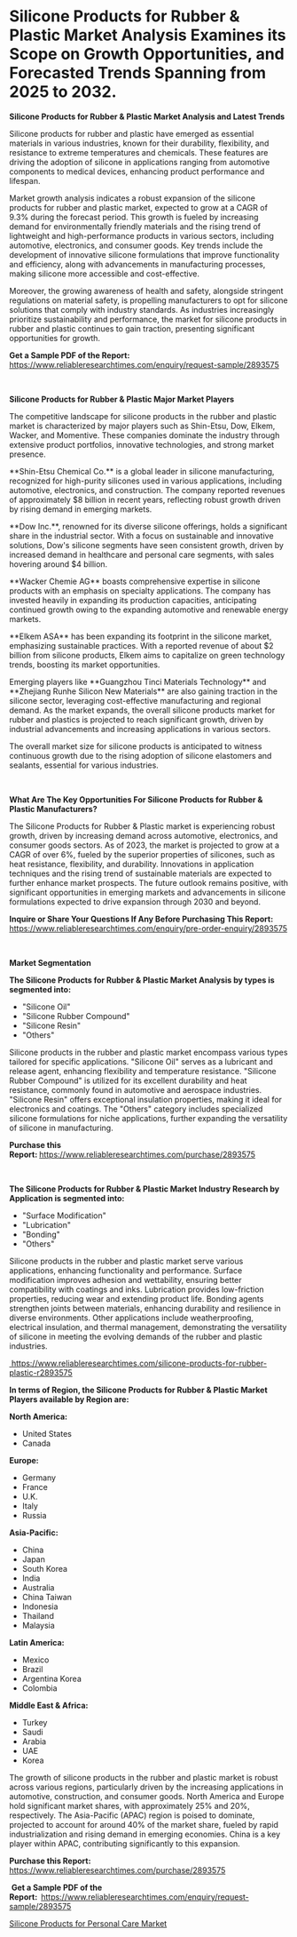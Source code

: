 <p><h1>Silicone Products for Rubber & Plastic Market Analysis Examines its Scope on Growth Opportunities, and Forecasted Trends Spanning from 2025 to 2032.</h1></p><p><strong>Silicone Products for Rubber & Plastic Market Analysis and Latest Trends</strong></p>
<p><p>Silicone products for rubber and plastic have emerged as essential materials in various industries, known for their durability, flexibility, and resistance to extreme temperatures and chemicals. These features are driving the adoption of silicone in applications ranging from automotive components to medical devices, enhancing product performance and lifespan.</p><p>Market growth analysis indicates a robust expansion of the silicone products for rubber and plastic market, expected to grow at a CAGR of 9.3% during the forecast period. This growth is fueled by increasing demand for environmentally friendly materials and the rising trend of lightweight and high-performance products in various sectors, including automotive, electronics, and consumer goods. Key trends include the development of innovative silicone formulations that improve functionality and efficiency, along with advancements in manufacturing processes, making silicone more accessible and cost-effective.</p><p>Moreover, the growing awareness of health and safety, alongside stringent regulations on material safety, is propelling manufacturers to opt for silicone solutions that comply with industry standards. As industries increasingly prioritize sustainability and performance, the market for silicone products in rubber and plastic continues to gain traction, presenting significant opportunities for growth.</p></p>
<p><strong>Get a Sample PDF of the Report:&nbsp;</strong> <a href="https://www.reliableresearchtimes.com/enquiry/request-sample/2893575?utm_campaign=2007&utm_medium=2&utm_source=Github&utm_content=ia&utm_term=15032025&utm_id=silicone-products-for-rubber-plastic">https://www.reliableresearchtimes.com/enquiry/request-sample/2893575</a></p>
<p>&nbsp;</p>
<p><strong>Silicone Products for Rubber & Plastic Major Market Players</strong></p>
<p><p>The competitive landscape for silicone products in the rubber and plastic market is characterized by major players such as Shin-Etsu, Dow, Elkem, Wacker, and Momentive. These companies dominate the industry through extensive product portfolios, innovative technologies, and strong market presence.</p><p>**Shin-Etsu Chemical Co.** is a global leader in silicone manufacturing, recognized for high-purity silicones used in various applications, including automotive, electronics, and construction. The company reported revenues of approximately $8 billion in recent years, reflecting robust growth driven by rising demand in emerging markets.</p><p>**Dow Inc.**, renowned for its diverse silicone offerings, holds a significant share in the industrial sector. With a focus on sustainable and innovative solutions, Dow's silicone segments have seen consistent growth, driven by increased demand in healthcare and personal care segments, with sales hovering around $4 billion.</p><p>**Wacker Chemie AG** boasts comprehensive expertise in silicone products with an emphasis on specialty applications. The company has invested heavily in expanding its production capacities, anticipating continued growth owing to the expanding automotive and renewable energy markets.</p><p>**Elkem ASA** has been expanding its footprint in the silicone market, emphasizing sustainable practices. With a reported revenue of about $2 billion from silicone products, Elkem aims to capitalize on green technology trends, boosting its market opportunities.</p><p>Emerging players like **Guangzhou Tinci Materials Technology** and **Zhejiang Runhe Silicon New Materials** are also gaining traction in the silicone sector, leveraging cost-effective manufacturing and regional demand. As the market expands, the overall silicone products market for rubber and plastics is projected to reach significant growth, driven by industrial advancements and increasing applications in various sectors. </p><p>The overall market size for silicone products is anticipated to witness continuous growth due to the rising adoption of silicone elastomers and sealants, essential for various industries.</p></p>
<p>&nbsp;</p>
<p><strong>What Are The Key Opportunities For Silicone Products for Rubber & Plastic Manufacturers?</strong></p>
<p><p>The Silicone Products for Rubber & Plastic market is experiencing robust growth, driven by increasing demand across automotive, electronics, and consumer goods sectors. As of 2023, the market is projected to grow at a CAGR of over 6%, fueled by the superior properties of silicones, such as heat resistance, flexibility, and durability. Innovations in application techniques and the rising trend of sustainable materials are expected to further enhance market prospects. The future outlook remains positive, with significant opportunities in emerging markets and advancements in silicone formulations expected to drive expansion through 2030 and beyond.</p></p>
<p><strong>Inquire or Share Your Questions If Any Before Purchasing This Report:</strong> <a href="https://www.reliableresearchtimes.com/enquiry/pre-order-enquiry/2893575?utm_campaign=2007&utm_medium=2&utm_source=Github&utm_content=ia&utm_term=15032025&utm_id=silicone-products-for-rubber-plastic">https://www.reliableresearchtimes.com/enquiry/pre-order-enquiry/2893575</a></p>
<p>&nbsp;</p>
<p><strong>Market Segmentation</strong></p>
<p><strong>The Silicone Products for Rubber & Plastic Market Analysis by types is segmented into:</strong></p>
<p><ul><li>"Silicone Oil"</li><li>"Silicone Rubber Compound"</li><li>"Silicone Resin"</li><li>"Others"</li></ul></p>
<p><p>Silicone products in the rubber and plastic market encompass various types tailored for specific applications. "Silicone Oil" serves as a lubricant and release agent, enhancing flexibility and temperature resistance. "Silicone Rubber Compound" is utilized for its excellent durability and heat resistance, commonly found in automotive and aerospace industries. "Silicone Resin" offers exceptional insulation properties, making it ideal for electronics and coatings. The "Others" category includes specialized silicone formulations for niche applications, further expanding the versatility of silicone in manufacturing.</p></p>
<p><strong>Purchase this Report:&nbsp;</strong><a href="https://www.reliableresearchtimes.com/purchase/2893575?utm_campaign=2007&utm_medium=2&utm_source=Github&utm_content=ia&utm_term=15032025&utm_id=silicone-products-for-rubber-plastic">https://www.reliableresearchtimes.com/purchase/2893575</a></p>
<p>&nbsp;</p>
<p><strong>The Silicone Products for Rubber & Plastic Market Industry Research by Application is segmented into:</strong></p>
<p><ul><li>"Surface Modification"</li><li>"Lubrication"</li><li>"Bonding"</li><li>"Others"</li></ul></p>
<p><p>Silicone products in the rubber and plastic market serve various applications, enhancing functionality and performance. Surface modification improves adhesion and wettability, ensuring better compatibility with coatings and inks. Lubrication provides low-friction properties, reducing wear and extending product life. Bonding agents strengthen joints between materials, enhancing durability and resilience in diverse environments. Other applications include weatherproofing, electrical insulation, and thermal management, demonstrating the versatility of silicone in meeting the evolving demands of the rubber and plastic industries.</p></p>
<p><a href="https://www.reliableresearchtimes.com/silicone-products-for-rubber-plastic-r2893575?utm_campaign=2007&utm_medium=2&utm_source=Github&utm_content=ia&utm_term=15032025&utm_id=silicone-products-for-rubber-plastic">&nbsp;https://www.reliableresearchtimes.com/silicone-products-for-rubber-plastic-r2893575</a></p>
<p><strong>In terms of Region, the Silicone Products for Rubber & Plastic Market Players available by Region are:</strong></p>
<p>
    <p> <strong> North America: </strong>
        <ul>
            <li>United States</li>
            <li>Canada</li>
        </ul>
        </p> 
    <p> <strong> Europe: </strong>
        <ul>
            <li>Germany</li>
            <li>France</li>
            <li>U.K.</li>
            <li>Italy</li>
            <li>Russia</li>
        </ul>
        </p> 
    <p> <strong> Asia-Pacific: </strong>
        <ul>
            <li>China</li>
            <li>Japan</li>
            <li>South Korea</li>
            <li>India</li>
            <li>Australia</li>
            <li>China Taiwan</li>
            <li>Indonesia</li>
            <li>Thailand</li>
            <li>Malaysia</li>
        </ul>
        </p> 
    <p> <strong> Latin America: </strong>
        <ul>
            <li>Mexico</li>
            <li>Brazil</li>
            <li>Argentina Korea</li>
            <li>Colombia</li>
        </ul>
        </p> 
    <p> <strong> Middle East & Africa: </strong>
        <ul>
            <li>Turkey</li>
            <li>Saudi</li>
            <li>Arabia</li>
            <li>UAE</li>
            <li>Korea</li>
        </ul>
    </p>
    </p>
<p><p>The growth of silicone products in the rubber and plastic market is robust across various regions, particularly driven by the increasing applications in automotive, construction, and consumer goods. North America and Europe hold significant market shares, with approximately 25% and 20%, respectively. The Asia-Pacific (APAC) region is poised to dominate, projected to account for around 40% of the market share, fueled by rapid industrialization and rising demand in emerging economies. China is a key player within APAC, contributing significantly to this expansion.</p></p>
<p><strong>Purchase this Report: </strong><a href="https://www.reliableresearchtimes.com/purchase/2893575?utm_campaign=2007&utm_medium=2&utm_source=Github&utm_content=ia&utm_term=15032025&utm_id=silicone-products-for-rubber-plastic">https://www.reliableresearchtimes.com/purchase/2893575</a></p>
<p>&nbsp;<strong>Get a Sample PDF of the Report:&nbsp;&nbsp;</strong><a href="https://www.reliableresearchtimes.com/enquiry/request-sample/2893575?utm_campaign=2007&utm_medium=2&utm_source=Github&utm_content=ia&utm_term=15032025&utm_id=silicone-products-for-rubber-plastic">https://www.reliableresearchtimes.com/enquiry/request-sample/2893575</a></p>
<p><strong></strong></p>
<p><p><a href="https://github.com/angelajermaine/Market-Research-Report-List-6/blob/main/silicone-products-for-personal-care-market.md?utm_campaign=2007&utm_medium=2&utm_source=Github&utm_content=ia&utm_term=15032025&utm_id=silicone-products-for-rubber-plastic">Silicone Products for Personal Care Market</a></p></p>